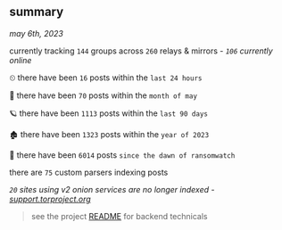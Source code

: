 
## summary
_may 6th, 2023_

currently tracking `144` groups across `260` relays & mirrors - _`106` currently online_

⏲ there have been `16` posts within the `last 24 hours`

🦈 there have been `70` posts within the `month of may`

🪐 there have been `1113` posts within the `last 90 days`

🏚 there have been `1323` posts within the `year of 2023`

🦕 there have been `6014` posts `since the dawn of ransomwatch`

there are `75` custom parsers indexing posts

_`20` sites using v2 onion services are no longer indexed - [support.torproject.org](https://support.torproject.org/onionservices/v2-deprecation/)_

> see the project [README](https://github.com/joshhighet/ransomwatch#ransomwatch--) for backend technicals
